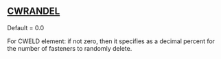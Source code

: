 ## [CWRANDEL](https://help.hexagonmi.com/bundle/MSC_Nastran_2022.4/page/Nastran_Combined_Book/qrg/parameters/TOC.CWRANDEL.xhtml)

Default = 0.0

For CWELD element: if not zero, then it specifies as a decimal percent for the number of fasteners to randomly delete.

